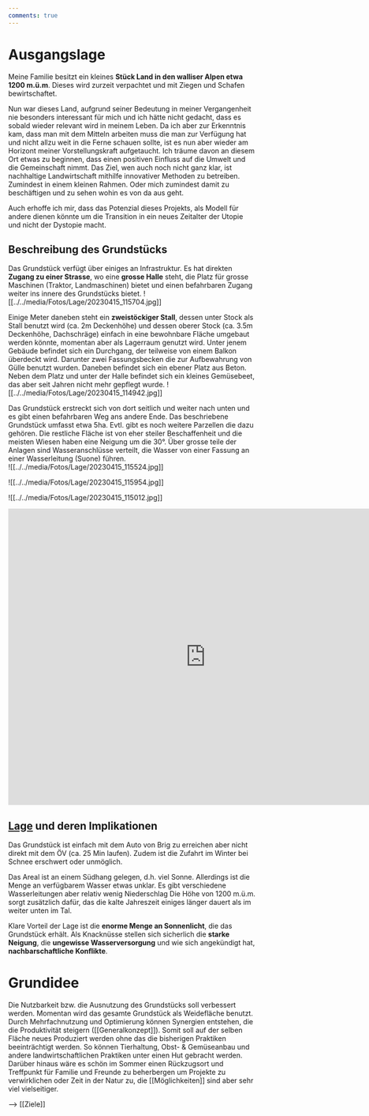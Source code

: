 ```yaml
---
comments: true
---
```


# Ausgangslage

Meine Familie besitzt ein kleines **Stück Land in den walliser Alpen etwa 1200 m.ü.m**. Dieses wird zurzeit verpachtet und mit Ziegen und Schafen bewirtschaftet.

Nun war dieses Land, aufgrund seiner Bedeutung in meiner Vergangenheit nie besonders interessant für mich und ich hätte nicht gedacht, dass es sobald wieder relevant wird in meinem Leben. 
Da ich aber zur Erkenntnis kam, dass man mit dem Mitteln arbeiten muss die man zur Verfügung hat und nicht allzu weit in die Ferne schauen sollte, ist es nun aber wieder am Horizont meiner Vorstellungskraft aufgetaucht. Ich träume davon an diesem Ort etwas zu beginnen, dass einen positiven Einfluss auf die Umwelt und die Gemeinschaft nimmt. Das Ziel, wen auch noch nicht ganz klar, ist nachhaltige Landwirtschaft mithilfe innovativer Methoden zu betreiben. Zumindest in einem kleinen Rahmen. Oder mich zumindest damit zu beschäftigen und zu sehen wohin es von da aus geht.

Auch erhoffe ich mir, dass das Potenzial dieses Projekts, als Modell für andere dienen könnte um die Transition in ein neues Zeitalter der Utopie und nicht der Dystopie macht.

## Beschreibung des Grundstücks
Das Grundstück verfügt über einiges an Infrastruktur. Es hat direkten **Zugang zu einer Strasse**, wo eine **grosse Halle** steht, die Platz für grosse Maschinen (Traktor, Landmaschinen) bietet und einen befahrbaren Zugang weiter ins innere des Grundstücks bietet.
![[../../media/Fotos/Lage/20230415_115704.jpg]]

Einige Meter daneben steht ein **zweistöckiger Stall**, dessen unter Stock als Stall benutzt wird (ca. 2m Deckenhöhe) und dessen oberer Stock (ca. 3.5m Deckenhöhe, Dachschräge) einfach in eine bewohnbare Fläche umgebaut werden könnte, momentan aber als Lagerraum genutzt wird. Unter jenem Gebäude befindet sich ein Durchgang, der teilweise von einem Balkon überdeckt wird. Darunter zwei Fassungsbecken die zur Aufbewahrung von Gülle benutzt wurden. Daneben befindet sich ein ebener Platz aus Beton. Neben dem Platz und unter der Halle befindet sich ein kleines Gemüsebeet, das aber seit Jahren nicht mehr gepflegt wurde.
![[../../media/Fotos/Lage/20230415_114942.jpg]]

Das Grundstück erstreckt sich von dort seitlich und weiter nach unten und es gibt einen befahrbaren Weg ans andere Ende. Das beschriebene Grundstück umfasst etwa 5ha. Evtl. gibt es noch weitere Parzellen die dazu gehören.
Die restliche Fläche ist von eher steiler Beschaffenheit und die meisten Wiesen haben eine Neigung um die 30°. Über grosse teile der Anlagen sind Wasseranschlüsse verteilt, die Wasser von einer Fassung an einer Wasserleitung (Suone) führen.  
![[../../media/Fotos/Lage/20230415_115524.jpg]]

![[../../media/Fotos/Lage/20230415_115954.jpg]]

![[../../media/Fotos/Lage/20230415_115012.jpg]]


<iframe src='https://map.geo.admin.ch/embed.html?lang=de&topic=ech&bgLayer=ch.swisstopo.swissimage&layers=ch.swisstopo.zeitreihen,ch.bfs.gebaeude_wohnungs_register,ch.bav.haltestellen-oev,ch.swisstopo.swisstlm3d-wanderwege,ch.astra.wanderland-sperrungen_umleitungen,ch.swisstopo-vd.stand-oerebkataster,KML%7C%7Chttps:%2F%2Fpublic.geo.admin.ch%2Fapi%2Fkml%2Ffiles%2F3kAW2HIQRo6kWNroy1CfGA&layers_opacity=1,1,1,0.8,0.8,0.5,1&layers_visibility=false,false,false,false,false,true,true&layers_timestamp=18641231,,,,,,&catalogNodes=457,458,527&E=2640678.50&N=1130240.00&zoom=11' width='800' height='600' frameborder='0' style='border:0' allow='geolocation'></iframe>


## [Lage](https://goo.gl/maps/KqX3rnpyqCT4n4ST8) und deren Implikationen

Das Grundstück ist einfach mit dem Auto von Brig zu erreichen aber nicht direkt mit dem ÖV (ca. 25 Min laufen). Zudem ist die Zufahrt im Winter bei Schnee erschwert oder unmöglich.

Das Areal ist an einem Südhang gelegen, d.h. viel Sonne. Allerdings ist die Menge an verfügbarem Wasser etwas unklar. Es gibt verschiedene Wasserleitungen aber relativ wenig Niederschlag Die Höhe von 1200 m.ü.m. sorgt zusätzlich dafür, das die kalte Jahreszeit einiges länger dauert als im weiter unten im Tal.

Klare Vorteil der Lage ist die **enorme Menge an Sonnenlicht**, die das Grundstück erhält. Als Knacknüsse stellen sich sicherlich die **starke Neigung**, die **ungewisse Wasserversorgung** und wie sich angekündigt hat, **nachbarschaftliche Konflikte**.

# Grundidee

Die Nutzbarkeit bzw. die Ausnutzung des Grundstücks soll verbessert werden. Momentan wird das gesamte Grundstück als Weidefläche benutzt. Durch Mehrfachnutzung und Optimierung können Synergien entstehen, die die Produktivität steigern ([[Generalkonzept]]). Somit soll auf der selben Fläche neues Produziert werden ohne das die bisherigen Praktiken beeinträchtigt werden. So können Tierhaltung, Obst- & Gemüseanbau und andere landwirtschaftlichen Praktiken unter einen Hut gebracht werden. Darüber hinaus wäre es schön im Sommer einen Rückzugsort und Treffpunkt für Familie und Freunde zu beherbergen um Projekte zu verwirklichen oder Zeit in der Natur zu, die [[Möglichkeiten]] sind aber sehr viel vielseitiger.

--> [[Ziele]]